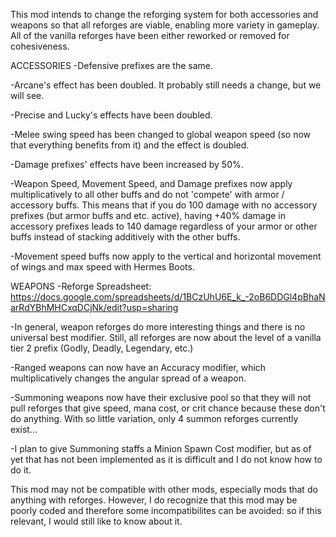 This mod intends to change the reforging system for both accessories and weapons so that all reforges are viable, enabling more variety in gameplay. All of the vanilla reforges have been either reworked or removed for cohesiveness.

ACCESSORIES
-Defensive prefixes are the same.

-Arcane's effect has been doubled. It probably still needs a change, but we will see.

-Precise and Lucky's effects have been doubled.

-Melee swing speed has been changed to global weapon speed (so now that everything benefits from it) and the effect is doubled.

-Damage prefixes' effects have been increased by 50%.

-Weapon Speed, Movement Speed, and Damage prefixes now apply multiplicatively to all other buffs and do not 'compete' with armor / accessory buffs. This means that if you do 100 damage with no 
accessory prefixes (but armor buffs and etc. active), having +40% damage in accessory prefixes leads to 140 damage regardless of your armor or other buffs instead of stacking additively with the other buffs.

-Movement speed buffs now apply to the vertical and horizontal movement of wings and max speed with Hermes Boots.

WEAPONS
-Reforge Spreadsheet: https://docs.google.com/spreadsheets/d/1BCzUhU6E_k_-2oB6DDGl4pBhaNarRdYBhMHCxqDCjNk/edit?usp=sharing

-In general, weapon reforges do more interesting things and there is no universal best modifier. Still, all reforges are now about the level of a vanilla tier 2 prefix (Godly, Deadly, Legendary, etc.)

-Ranged weapons can now have an Accuracy modifier, which multiplicatively changes the angular spread of a weapon.

-Summoning weapons now have their exclusive pool so that they will not pull reforges that give speed, mana cost, or crit chance because these don't do anything. With so little variation, only 4 summon reforges currently exist...

-I plan to give Summoning staffs a Minion Spawn Cost modifier, but as of yet that has not been implemented as it is difficult and I do not know how to do it.

This mod may not be compatible with other mods, especially mods that do anything with reforges. However, I do recognize that this mod may be poorly coded and therefore some incompatibilites can be avoided: so if this relevant, I would still like to know about it.
